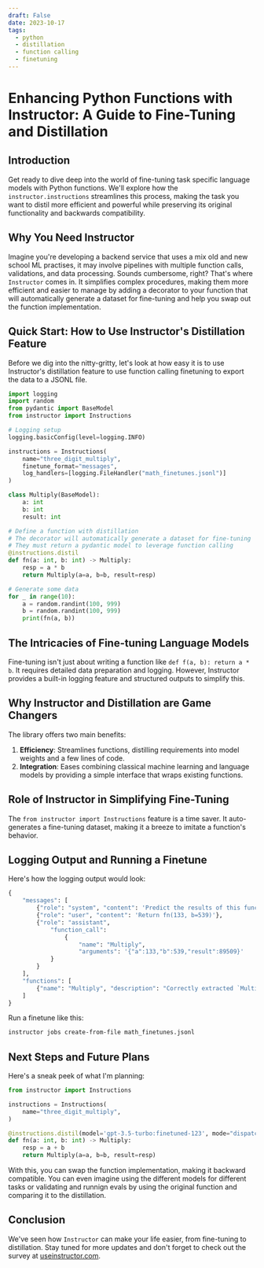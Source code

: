```yaml
---
draft: False 
date: 2023-10-17
tags:
  - python
  - distillation
  - function calling
  - finetuning
---
```


# Enhancing Python Functions with Instructor: A Guide to Fine-Tuning and Distillation

## Introduction

Get ready to dive deep into the world of fine-tuning task specific language models with Python functions. We'll explore how the `instructor.instructions` streamlines this process, making the task you want to distil  more efficient and powerful while preserving its original functionality and backwards compatibility.

## Why You Need Instructor

Imagine you're developing a backend service that uses a mix old and new school ML practises, it may involve pipelines with multiple function calls, validations, and data processing. Sounds cumbersome, right? That's where `Instructor` comes in. It simplifies complex procedures, making them more efficient and easier to manage by adding a decorator to your function that will automatically generate a dataset for fine-tuning and help you swap out the function implementation.

## Quick Start: How to Use Instructor's Distillation Feature

Before we dig into the nitty-gritty, let's look at how easy it is to use Instructor's distillation feature to use function calling finetuning to export the data to a JSONL file.

```python
import logging
import random
from pydantic import BaseModel
from instructor import Instructions

# Logging setup
logging.basicConfig(level=logging.INFO)

instructions = Instructions(
    name="three_digit_multiply",
    finetune_format="messages",
    log_handlers=[logging.FileHandler("math_finetunes.jsonl")]
)

class Multiply(BaseModel):
    a: int
    b: int
    result: int

# Define a function with distillation
# The decorator will automatically generate a dataset for fine-tuning
# They must return a pydantic model to leverage function calling
@instructions.distil
def fn(a: int, b: int) -> Multiply:
    resp = a * b
    return Multiply(a=a, b=b, result=resp)

# Generate some data
for _ in range(10):
    a = random.randint(100, 999)
    b = random.randint(100, 999)
    print(fn(a, b))
```

## The Intricacies of Fine-tuning Language Models

Fine-tuning isn't just about writing a function like `def f(a, b): return a * b`. It requires detailed data preparation and logging. However, Instructor provides a built-in logging feature and structured outputs to simplify this.

## Why Instructor and Distillation are Game Changers

The library offers two main benefits:

1. **Efficiency**: Streamlines functions, distilling requirements into model weights and a few lines of code.
2. **Integration**: Eases combining classical machine learning and language models by providing a simple interface that wraps existing functions.

## Role of Instructor in Simplifying Fine-Tuning

The `from instructor import Instructions` feature is a time saver. It auto-generates a fine-tuning dataset, making it a breeze to imitate a function's behavior.

## Logging Output and Running a Finetune
Here's how the logging output would look:

```python
{
    "messages": [
        {"role": "system", "content": 'Predict the results of this function: ...'},
        {"role": "user", "content": 'Return fn(133, b=539)'},
        {"role": "assistant", 
            "function_call": 
                {
                    "name": "Multiply", 
                    "arguments": '{"a":133,"b":539,"result":89509}'
            }
        }
    ],
    "functions": [
        {"name": "Multiply", "description": "Correctly extracted `Multiply`..."}
    ]
}
```

Run a finetune like this:

```bash
instructor jobs create-from-file math_finetunes.jsonl
```

## Next Steps and Future Plans
Here's a sneak peek of what I'm planning:

```python
from instructor import Instructions

instructions = Instructions(
    name="three_digit_multiply",
)

@instructions.distil(model='gpt-3.5-turbo:finetuned-123', mode="dispatch")
def fn(a: int, b: int) -> Multiply:
    resp = a + b
    return Multiply(a=a, b=b, result=resp)
```

With this, you can swap the function implementation, making it backward compatible. You can even imagine using the different models for different tasks or validating and runnign evals by using the original function and comparing it to the distillation.

## Conclusion

We've seen how `Instructor` can make your life easier, from fine-tuning to distillation. Stay tuned for more updates and don't forget to check out the survey at [useinstructor.com](https://useinstructor.com).